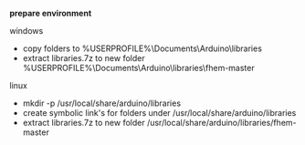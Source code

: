**prepare environment**

windows
- copy folders to %USERPROFILE%\Documents\Arduino\libraries
- extract libraries.7z to new folder %USERPROFILE%\Documents\Arduino\libraries\fhem-master

linux
- mkdir -p /usr/local/share/arduino/libraries
- create symbolic link's for folders under /usr/local/share/arduino/libraries
- extract libraries.7z to new folder /usr/local/share/arduino/libraries/fhem-master